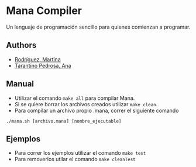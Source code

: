 
# Mana Compiler

Un lenguaje de programación sencillo para quienes comienzan a programar.


## Authors

- [Rodríguez, Martina](https://www.github.com/martirodriguez98)
- [Tarantino Pedrosa, Ana](https://www.github.com/anatarantino)


## Manual
- Utilizar el comando `make all` para compilar Mana.
- Si se quiere borrar los archivos creados utilizar `make clean`. 
- Para compilar un archivo propio .mana, correr el siguiente comando
 ```
 ./mana.sh [archivo.mana] [nombre_ejecutable]
 ```
## Ejemplos
- Para correr los ejemplos utilizar el comando `make test`
- Para removerlos utilar el comando `make cleanTest`